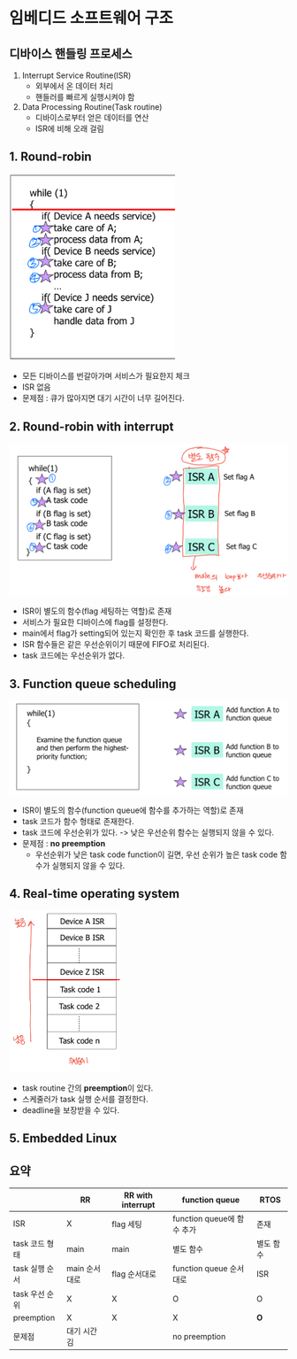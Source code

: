 # 임베디드 소프트웨어 구조
## 디바이스 핸들링 프로세스
1. Interrupt Service Routine(ISR)   
    * 외부에서 온 데이터 처리
    * 핸들러를 빠르게 실행시켜야 함
2. Data Processing Routine(Task routine)
    * 디바이스로부터 얻은 데이터를 연산
    * ISR에 비해 오래 걸림

## 1. Round-robin
<img src='imgs/2020-10-27-18-44-20.png' width=300/>   

* 모든 디바이스를 번갈아가며 서비스가 필요한지 체크
* ISR 없음
* 문제점 : 큐가 많아지면 대기 시간이 너무 길어진다.

## 2. Round-robin with interrupt
<img src='imgs/2020-10-27-18-47-26.png' width=600/>   

* ISR이 별도의 함수(flag 세팅하는 역할)로 존재
* 서비스가 필요한 디바이스에 flag를 설정한다.
* main에서 flag가 setting되어 있는지 확인한 후 task 코드를 실행한다.
* ISR 함수들은 같은 우선순위이기 때문에 FIFO로 처리된다.
* task 코드에는 우선순위가 없다.

## 3. Function queue scheduling
<img src='imgs/2020-10-27-18-50-12.png' width=600/>

* ISR이 별도의 함수(function queue에 함수를 추가하는 역할)로 존재
* task 코드가 함수 형태로 존재한다.
* task 코드에 우선순위가 있다. -> 낮은 우선순위 함수는 실행되지 않을 수 있다.
* 문제점 : **no preemption** 
    - 우선순위가 낮은 task code function이 길면, 우선 순위가 높은 task code 함수가 실행되지 않을 수 있다.

## 4. Real-time operating system
<img src='imgs/2020-10-27-18-56-47.png' width=200/>

* task routine 간의 **preemption**이 있다.
* 스케줄러가 task 실행 순서를 결정한다.
* deadline을 보장받을 수 있다.

## 5. Embedded Linux

## 요약
| |RR|RR with interrupt|function queue|RTOS|
|---|---|---|---|---|
|ISR|X|flag 세팅|function queue에 함수 추가|존재|
|task 코드 형태|main|main|별도 함수|별도 함수|
|task 실행 순서|main 순서대로|flag 순서대로|function queue 순서대로|ISR|
|task 우선 순위|X|X|O|O|
|preemption|X|X|X|**O**|
|문제점|대기 시간 김||no preemption||

